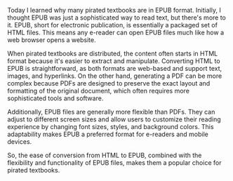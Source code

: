 <!-- 
layout: post
title: "Epubs"
description: "epubs"
pubDate: "Jun 08 2024"
heroImage: "/placeholder-hero.jpg" -->

Today I learned why many pirated textbooks are in EPUB format. Initially, I thought EPUB was just a sophisticated way to read text, but there's more to it. EPUB, short for electronic publication, is essentially a packaged set of HTML files. This means any e-reader can open EPUB files much like how a web browser opens a website.

When pirated textbooks are distributed, the content often starts in HTML format because it's easier to extract and manipulate. Converting HTML to EPUB is straightforward, as both formats are web-based and support text, images, and hyperlinks. On the other hand, generating a PDF can be more complex because PDFs are designed to preserve the exact layout and formatting of the original document, which often requires more sophisticated tools and software.

Additionally, EPUB files are generally more flexible than PDFs. They can adjust to different screen sizes and allow users to customize their reading experience by changing font sizes, styles, and background colors. This adaptability makes EPUB a preferred format for e-readers and mobile devices.

So, the ease of conversion from HTML to EPUB, combined with the flexibility and functionality of EPUB files, makes them a popular choice for pirated textbooks.